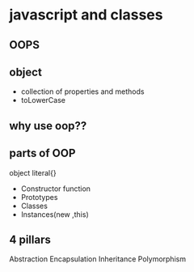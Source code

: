 # javascript and classes

## OOPS 

## object 
- collection of properties and methods
- toLowerCase

## why use oop??

## parts of OOP
object literal{}

- Constructor function
- Prototypes
- Classes
- Instances(new ,this)

## 4 pillars
Abstraction
Encapsulation
Inheritance
Polymorphism